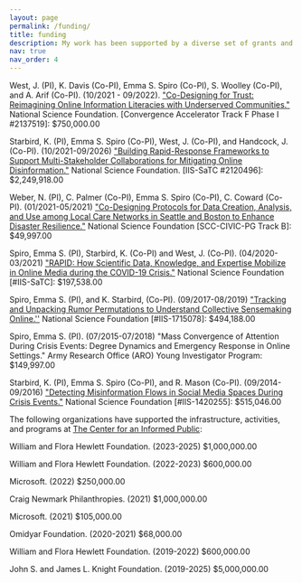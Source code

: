 ```yaml
---
layout: page
permalink: /funding/
title: funding
description: My work has been supported by a diverse set of grants and gifts, both individual and collaborative. 
nav: true
nav_order: 4
---
```


West, J. (PI), K. Davis (Co-PI), Emma S. Spiro (Co-PI), S. Woolley (Co-PI), and A. Arif (Co-PI). (10/2021 - 09/2022). <a href="https://www.nsf.gov/awardsearch/showAward?AWD_ID=2137519">"Co-Designing for Trust: Reimagining Online Information Literacies with Underserved Communities."</a> National Science Foundation.  [Convergence Accelerator Track F Phase I #2137519]: $750,000.00

Starbird, K. (PI), Emma S. Spiro (Co-PI), West, J. (Co-PI), and Handcock, J. (Co-PI). (10/2021-09/2026) <a href="https://www.nsf.gov/awardsearch/showAward?AWD_ID=2120496&HistoricalAwards=false">"Building Rapid-Response Frameworks to Support Multi-Stakeholder Collaborations for Mitigating Online Disinformation."</a> National Science Foundation. [IIS-SaTC #2120496]: $2,249,918.00

Weber, N. (PI), C. Palmer (Co-PI), Emma S. Spiro (Co-PI), C. Coward (Co-PI). (01/2021-05/2021) <a href="https://www.nsf.gov/awardsearch/showAward?AWD_ID=2043026&HistoricalAwards=false">"Co-Designing Protocols for Data Creation, Analysis, and Use among Local Care Networks in Seattle and Boston to Enhance Disaster Resilience."</a> National Science Foundation [SCC-CIVIC-PG Track B]: $49,997.00

Spiro, Emma S. (PI), Starbird, K. (Co-PI) and West, J. (Co-PI). (04/2020-03/2021) <a href="https://www.nsf.gov/awardsearch/showAward?AWD_ID=2027792">"RAPID: How Scientific Data, Knowledge, and Expertise Mobilize in Online Media during the COVID-19 Crisis."</a> National Science Foundation [#IIS-SaTC]: $197,538.00

Spiro, Emma S. (PI), and K. Starbird, (Co-PI). (09/2017-08/2019) <a href= "https://www.nsf.gov/awardsearch/showAward?AWD_ID=2027792">"Tracking and Unpacking Rumor Permutations to Understand Collective Sensemaking Online.''</a> National Science Foundation [#IIS-1715078]: $494,188.00

Spiro, Emma S. (PI). (07/2015-07/2018) "Mass Convergence of Attention During Crisis Events: Degree Dynamics and Emergency Response in Online Settings." Army Research Office (ARO) Young Investigator Program: $149,997.00

Starbird, K. (PI), Emma S. Spiro (Co-PI), and R. Mason (Co-PI). (09/2014-09/2016) <a href="https://www.nsf.gov/awardsearch/showAward?AWD_ID=1420255&ActiveAwards=true&ExpiredAwards=true">"Detecting Misinformation Flows in Social Media Spaces During Crisis Events."</a> National Science Foundation [#IIS-1420255]: $515,046.00 

The following organizations have supported the infrastructure, activities, and programs at <a href="https://www.cip.uw.edu/">The Center for an Informed Public</a>:  

William and Flora Hewlett Foundation. (2023-2025) $1,000,000.00

William and Flora Hewlett Foundation. (2022-2023) $600,000.00

Microsoft. (2022) $250,000.00

Craig Newmark Philanthropies. (2021) $1,000,000.00

Microsoft. (2021) $105,000.00

Omidyar Foundation. (2020-2021) $68,000.00

William and Flora Hewlett Foundation. (2019-2022) $600,000.00

John S. and James L. Knight Foundation. (2019-2025) $5,000,000.00
